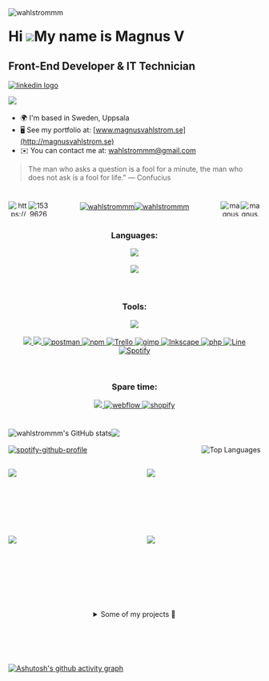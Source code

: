  <img src="https://komarev.com/ghpvc/?username=wahlstrommm&label=Profile%20views&color=ae3d8a&style=plastic" align="left" alt="wahlstrommm" />


Hi ![](https://user-images.githubusercontent.com/18350557/176309783-0785949b-9127-417c-8b55-ab5a4333674e.gif)My name is Magnus V
========================================================================================================================================

Front-End Developer & IT Technician
-----------------------------------

<div algin="left" >
 <a href="https://www.linkedin.com/in/magnus-vahlstrom/">
  
  <img src="https://img.shields.io/static/v1?message=LinkedIn&logo=linkedin&label=&color=0077B5&logoColor=white&labelColor=&style=for-the-badge" height="25" alt="linkedin logo" />
 </a>
  

<a href="https://www.github.com/wahlstrommm" target="_blank" rel="noreferrer" ><img
src="https://img.shields.io/github/followers/wahlstrommm?logo=github&style=for-the-badge&color=0891b2&labelColor=1c1917" /></a>
</div>
</p>



* 🌍  I'm based in Sweden, Uppsala
* 🖥️  See my portfolio at: [www.magnusvahlstrom.se](http://magnusvahlstrom.se)
* ✉️  You can contact me at: [wahlstrommm@gmail.com](mailto:wahlstrommm@gmail.com)



> The man who asks a question is a fool for a minute, the man who does not ask is a fool for life." — Confucius

<p align="center">

</p>

#

<p align="center">
<a href="https://fb.com/magnus.wahlstrommm" target="blank"><img align="right" src="https://raw.githubusercontent.com/rahuldkjain/github-profile-readme-generator/master/src/images/icons/Social/facebook.svg" alt="magnus.wahlstrommm" height="30" width="40" /></a>
<a href="https://instagram.com/magnusvahlstrom" target="blank"><img align="right" src="https://raw.githubusercontent.com/rahuldkjain/github-profile-readme-generator/master/src/images/icons/Social/instagram.svg" alt="magnusvahlstrom" height="30" width="40" /></a>
<a href="https://linkedin.com/in/https://www.linkedin.com/in/magnus-vahlstrom/" target="blank">
 <a href="https://dev.to/wahlstrommm" target="blank"><img align="center" src="https://raw.githubusercontent.com/rahuldkjain/github-profile-readme-generator/master/src/images/icons/Social/devto.svg" alt="wahlstrommm" height="30" width="40" /></a><img align="left" src="https://raw.githubusercontent.com/rahuldkjain/github-profile-readme-generator/master/src/images/icons/Social/linked-in-alt.svg" alt="https://www.linkedin.com/in/magnus-vahlstrom/" height="30" width="40" /></a><a href="https://dribbble.com/wahlstrommm" target="blank"><img align="center" src="https://raw.githubusercontent.com/rahuldkjain/github-profile-readme-generator/master/src/images/icons/Social/dribbble.svg" alt="wahlstrommm" height="30" width="40" /></a>
<a href="https://stackoverflow.com/users/15396268" target="blank"><img align="left" src="https://raw.githubusercontent.com/rahuldkjain/github-profile-readme-generator/master/src/images/icons/Social/stack-overflow.svg" alt="15396268" height="30" width="40" /></a>
 </p>

#

<h3 align="center">Languages:</h3>
<p align="center">
  <a href="https://skillicons.dev">
    <img src="https://skillicons.dev/icons?i=html,css,javascript,sass,bootstrap,typescript,jquery,styledcomponents" />
  </a>
</p>
<p align="center">
  <a href="https://skillicons.dev">
    <img src="https://skillicons.dev/icons?i=react,angular,nodejs,mongodb,mysql,express,php,md" />
  </a>
</p>
 <p>&nbsp;</p>
<h3 align="center">Tools:</h3>
<p align="center">
  <a href="https://skillicons.dev">
    <img src="https://skillicons.dev/icons?i=git,heroku,figma,wordpress,ps,ai,xd,discord,codepen" />
  </a>
</p>
<p align="center">
  <a href="https://skillicons.dev">
    <img src="https://skillicons.dev/icons?i=vscode" />
  </a>
    <a href="https://skillicons.dev">
    <img src="https://skillicons.dev/icons?i=powershell" />
  </a>
 <a href="https://postman.com" target="_blank" rel="noreferrer"> <img src="https://www.vectorlogo.zone/logos/getpostman/getpostman-icon.svg" alt="postman" width="40" height="40"/> </a> <a href="https://npm.com/" target="_blank" rel="noreferrer"> <img src="https://www.vectorlogo.zone/logos/npmjs/npmjs-ar21.svg" alt="npm" width="60" height="40"/> </a><a href="https://www.trello.com" target="_blank" rel="noreferrer"> <img src="https://www.vectorlogo.zone/logos/trello/trello-icon.svg" alt="Trello" width="40" height="40"/> </a><a href="https://www.gimp.com/" target="_blank" rel="noreferrer"> <img src="https://www.vectorlogo.zone/logos/gimp/gimp-icon.svg" alt="gimp" width="40" height="40"/> </a><a href="https://www.inkscape.com/" target="_blank" rel="noreferrer"> <img src="https://www.vectorlogo.zone/logos/inkscape/inkscape-icon.svg" alt="Inkscape" width="40" height="40"/>  <a href="https://socket.io/" target="_blank" rel="noreferrer"> <img src="https://www.vectorlogo.zone/logos/socketio/socketio-ar21.svg" alt="php" width="40" height="40"/> </a>
  <a href="https://line.com" target="_blank" rel="noreferrer"><img src="https://www.vectorlogo.zone/logos/line/line-official.svg" alt="Line" width="40" height="40" /> </a>
  <a href="https://spotify.com" target="_blank" rel="noreferrer"><img src="https://www.vectorlogo.zone/logos/spotify/spotify-tile.svg" alt="Spotify" width="40" height="40" /> </a> </p>
 </p>
 <p>&nbsp;</p>
<h3 align="center">Spare time:</h3>
<p align="center">
  <a href="https://skillicons.dev">
    <img src="https://skillicons.dev/icons?i=linux,cs,tailwind,raspberrypi,nextjs,visualstudio" />
  </a>
 <a href="https://webflow.com/" target="_blank" rel="noreferrer"><img src="https://www.vectorlogo.zone/logos/webflow/webflow-icon.svg" alt="webflow" width="40" height="40" /> </a><a href="https://shopify.com/" target="_blank" rel="noreferrer"><img src="https://www.vectorlogo.zone/logos/shopify/shopify-icon.svg" alt="shopify" width="40" height="40" /> </a>
</p>

#

<a href="http://www.github.com/wahlstrommm" align="right" ><img src="https://github-readme-stats.vercel.app/api?username=wahlstrommm&show_icons=true&hide=&count_private=true&title_color=0891b2&text_color=ffffff&icon_color=0891b2&bg_color=1c1917&hide_border=true&show_icons=true" alt="wahlstrommm's GitHub stats" align="left"  /></a>

<a href="http://www.github.com/wahlstrommm" align="right" ><img src="https://github-readme-streak-stats.herokuapp.com/?user=wahlstrommm&stroke=ffffff&background=1c1917&ring=0891b2&fire=0891b2&currStreakNum=ffffff&currStreakLabel=0891b2&sideNums=ffffff&sideLabels=ffffff&dates=ffffff&hide_border=true" /></a>

<a href="https://github.com/wahlstrommm" align="right"><img src="https://github-readme-stats.vercel.app/api/top-langs/?username=wahlstrommm&langs_count=10&title_color=0891b2&text_color=ffffff&icon_color=0891b2&bg_color=1c1917&hide_border=true&locale=en&custom_title=Top%20%Languages" alt="Top Languages" align="right" /></a>


[![spotify-github-profile](https://spotify-github-profile.vercel.app/api/view?uid=magnus1995&cover_image=true&theme=default)](https://github.com/kittinan/spotify-github-profile)

##

<p>
<div width="100%" align="center"><a href="https://github.com/wahlstrommm/che-routine" align="left"><img align="left" width="45%" src="https://github-readme-stats.vercel.app/api/pin/?username=wahlstrommm&repo=che-routine&title_color=0891b2&text_color=ffffff&icon_color=0891b2&bg_color=1c1917&hide_border=true&locale=en" /></a><a href="https://github.com/wahlstrommm/che-backend" align="right"><img align="right" width="45%" src="https://github-readme-stats.vercel.app/api/pin/?username=wahlstrommm&repo=che-backend&title_color=0891b2&text_color=ffffff&icon_color=0891b2&bg_color=1c1917&hide_border=true&locale=en" /></a></div><br /><br /><br /><br /><br /><br /><br />
</p>
<p>
 <div width="100%" align="center"><a href="https://github.com/wahlstrommm/Giftary" align="left"><img align="left" width="45%" src="https://github-readme-stats.vercel.app/api/pin/?username=wahlstrommm&repo=Giftary&title_color=0891b2&text_color=ffffff&icon_color=0891b2&bg_color=1c1917&hide_border=true&locale=en" /></a><a href="https://github.com/wahlstrommm/gridpainter" align="right"><img align="right" width="45%" src="https://github-readme-stats.vercel.app/api/pin/?username=wahlstrommm&repo=gridpainter&title_color=0891b2&text_color=ffffff&icon_color=0891b2&bg_color=1c1917&hide_border=true&locale=en" /></a></div><br /><br /><br /><br /><br /><br /><br />
</p>


##

<!--
<a href="https://app.daily.dev/wahlstrommm"><img src="https://github.com/wahlstrommm/wahlstrommm/blob/main/devcard.svg" width="300" alt="MW's Dev Card" align="right"/></a>
-->

<details align="center">
  <summary>Some of my projects 📂</summary>
  
  ###
  <a href="https://restaurangche.se" align="left" target="_blank">
  <img src="./images/che-desktop.jpg" width="45%" >
</a>

 <a href="https://wahlstrommm.github.io/tracker-app/" align="left" target="_blank">
  <img src="./images/expense-tracker.png" width="45%" >
</a>

<a href="https://assarbertil.github.io/spelprogrammering/" align="right" target="_blank">
  <img src="./images/jeff-spel.jpg" width="45%">
</a>

<a href="https://gridpainter-frontend.herokuapp.com/" target="_blank" algin="right">
  <img src="./images/gridpainter.jpg" width="45%">
</a>
<a href="https://medieinstitutet.github.io/fed21d-grafiska-verktyg-croissant/" algin="right" target="_blank">
  <img src="./images/bakery.jpg" width="45%" algin="right">
</a>
<a href="https://gamershabandari.github.io/stader_och_lander/" align="right" target="_blank">
  <img src="./images/lander-stader.jpg" width="45%" >
</a>
<a href="https://wahlstrommm.github.io/loan-calculator/" align="right" target="_blank">
  <img src="./images/loan-calculator.jpg" width="45%" >
</a>
<a href="https://wahlstrommm.github.io/react-Goals-todo/" align="right" target="_blank">
  <img src="./images/react-todo-goals.png" width="45%" >
</a>
<a href="https://wahlstrommm.github.io/newsletter-front/" align="right" target="_blank">
  <img src="./images/newsletter.jpg" width="45%" >
</a>
<a href="https://wahlstrommm.github.io/zoo-react/" align="right" target="_blank">
  <img src="./images/zoo-react.jpg" width="45%" >
</a>
<a href="https://wahlstrommm.github.io/booklist-vanillajs/" align="right" target="_blank">
  <img src="./images/bookstore.jpg" width="45%" >
</a>
<a href="https://wahlstrommm.github.io/number-guesser/" align="right" target="_blank">
  <img src="./images/number-gusser-game.jpg" width="45%" >
</a>
<a href="https://wahlstrommm.github.io/todo-list/" align="right" target="_blank">
  <img src="./images/todo-list.jpg" width="45%" >
</a>
</details>

##

<p>&nbsp;</p>
<p>&nbsp;</p>

[![Ashutosh's github activity graph](https://github-readme-activity-graph.vercel.app/graph?username=wahlstrommm&theme=react)](https://github.com/ashutosh00710/github-readme-activity-graph)
